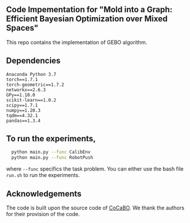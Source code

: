 ## Code Impementation for "Mold into a Graph: Efficient Bayesian Optimization over Mixed Spaces"

This repo contains the implementation of GEBO algorithm.

## Dependencies
```
Anaconda Python 3.7
torch==1.7.1
torch-geometric==1.7.2
networkx==2.6.3
GPy==1.10.0
scikit-learn==1.0.2
scipy==1.7.1
numpy==1.20.3
tqdm==4.32.1
pandas==1.3.4
```


## To run the experiments,
```bash
  python main.py --func CalibEnv 
  python main.py --func RobotPush 
```
where ```--func``` specifics the task problem. You can either use the bash file ```run.sh``` to run the experiments.

## Acknowledgements
The code is built upon the source code of [CoCaBO](https://github.com/rubinxin/CoCaBO_code). We thank the authors for their provision of the code. 

